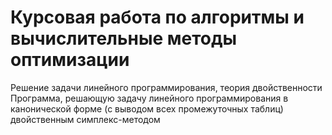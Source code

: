 # Курсовая работа по алгоритмы и вычислительные методы оптимизации

Решение задачи линейного программирования, теория двойственности  
Программа, решающую задачу линейного программирования в канонической форме (с выводом всех промежуточных таблиц) двойственным симплекс-методом
